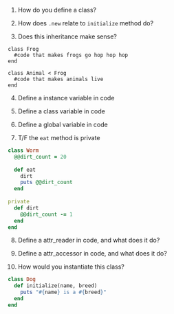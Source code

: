 1. How do you define a class?

2. How does `.new` relate to `initialize` method do?

3. Does this inheritance make sense?

  ```lang-ruby
  class Frog
    #code that makes frogs go hop hop hop
  end
  
  class Animal < Frog
    #code that makes animals live
  end
  ```

4. Define a instance variable in code

5. Define a class variable in code

6. Define a global variable in code

7. T/F the `eat` method is private

  ```ruby
  class Worm
    @@dirt_count = 20
  	
    def eat
      dirt
      puts @@dirt_count
    end
    
  private  
    def dirt
      @@dirt_count -= 1
    end
  end
  ```

8.  Define a attr_reader in code, and what does it do?
9.  Define a attr_accessor in code, and what does it do?

10.  How would you instantiate this class?

  ```ruby
  class Dog
    def initialize(name, breed)
      puts "#{name} is a #{breed}"
    end
  end
  ```
